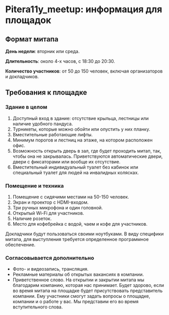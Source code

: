# Pitera11y_meetup: информация для площадок

## Формат митапа
**День недели**: вторник или среда.

**Длительность**: около 4-х часов, с 18:30 до 20:30.

**Количество участников**: от 50 до 150 человек, включая организаторов и докладчиков.

## Требования к площадке
### Здание в целом
1. Доступный вход в здание: отсутствие крыльца, лестницы или наличие удобного пандуса.
2. Турникеты, которые можно обойти или опустить у них планку.
3. Вместительные работающие лифты.
4. Минимум порогов и лестниц на этаже, на котором расположен офис.
5. Возможность открыть дверь в зал, где будет проходить митап, так, чтобы она не закрывалась. Приветствуются автоматические двери, двери с фиксаторами или вообще их отсутствие.
6. Вместительный индивидуальный туалет без кабинок или специальный туалет для людей на инвалидных колясках.
  
 
### Помещение и техника
1. Помещение с сидячими местами на 50-150 человек.
2. Экран и проектор с HDMI-входом.
3. Три ручных микрофона и один головной.
4. Открытый Wi-Fi для участников.
5. Наличие розеток.
6. Место для кофебрейка с водой, чаем и кофе для участников.

Докладчики будут пользоваться своими ноутбуками. В виду специфики митапа, для выступления требуется определенное программное обеспечение.


### Согласовывается дополнительно

- Фото- и видеозапись, трансляция.
- Рекламные материалы об открытых вакансиях в компании.
- Приветственное слово.
На открытии и закрытии митапа мы благодарим компанию, которая нас принимает. Будет здорово, если во время митапа на площадке будет присутствовать представитель компании. Ему участники смогут задать вопросы о площадке, компании и о работе у вас. Мы представим его во время вступительного слова.
